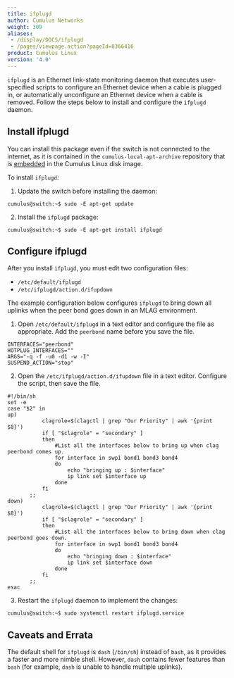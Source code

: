 ```yaml
---
title: ifplugd
author: Cumulus Networks
weight: 309
aliases:
 - /display/DOCS/ifplugd
 - /pages/viewpage.action?pageId=8366416
product: Cumulus Linux
version: '4.0'
---
```

`ifplugd` is an Ethernet link-state monitoring daemon that executes user-specified scripts to configure an Ethernet device when a cable is plugged in, or automatically unconfigure an Ethernet device when a cable is removed. Follow the steps below to install and configure the `ifplugd` daemon.

## Install ifplugd

You can install this package even if the switch is not connected to the internet, as it is contained in the `cumulus-local-apt-archive` repository that is [embedded](../../../Installation-Management/Adding-and-Updating-Packages/#add-packages-from-the-cumulus-linux-local-archive/) in the Cumulus Linux disk image.

To install `ifplugd`:

1. Update the switch before installing the daemon:

```
cumulus@switch:~$ sudo -E apt-get update
```

2. Install the `ifplugd` package:

```
cumulus@switch:~$ sudo -E apt-get install ifplugd
```

## Configure ifplugd

After you install `ifplugd`, you must edit two configuration files:

- `/etc/default/ifplugd`
- `/etc/ifplugd/action.d/ifupdown`

The example configuration below configures `ifplugd` to bring down all uplinks when the peer bond goes down in an MLAG environment.

1. Open `/etc/default/ifplugd` in a text editor and configure the file as appropriate. Add the `peerbond` name before you save the file.

```
INTERFACES="peerbond"
HOTPLUG_INTERFACES=""
ARGS="-q -f -u0 -d1 -w -I"
SUSPEND_ACTION="stop"
```

2. Open the `/etc/ifplugd/action.d/ifupdown` file in a text editor. Configure the script, then save the file.

```
#!/bin/sh
set -e
case "$2" in
up)
           clagrole=$(clagctl | grep "Our Priority" | awk '{print $8}')
           if [ "$clagrole" = "secondary" ]
           then
               #List all the interfaces below to bring up when clag peerbond comes up.
               for interface in swp1 bond1 bond3 bond4
               do
                   echo "bringing up : $interface"  
                   ip link set $interface up
               done
           fi
       ;;
down)
           clagrole=$(clagctl | grep "Our Priority" | awk '{print $8}')
           if [ "$clagrole" = "secondary" ]
           then
               #List all the interfaces below to bring down when clag peerbond goes down.
               for interface in swp1 bond1 bond3 bond4
               do
                   echo "bringing down : $interface"
                   ip link set $interface down
               done
           fi
       ;;
esac
```

3. Restart the `ifplugd` daemon to implement the changes:

```
cumulus@switch:~$ sudo systemctl restart ifplugd.service
```

## Caveats and Errata

The default shell for `ifplugd` is `dash` (`/bin/sh`) instead of `bash`, as it provides a faster and more nimble shell. However, `dash` contains fewer features than `bash` (for example, `dash` is unable to handle multiple uplinks).
